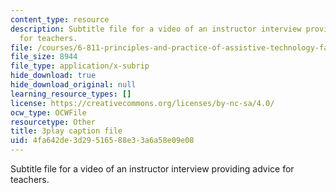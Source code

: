 ```yaml
---
content_type: resource
description: Subtitle file for a video of an instructor interview providing advice
  for teachers.
file: /courses/6-811-principles-and-practice-of-assistive-technology-fall-2014/4fa642de3d29516588e33a6a58e09e08_ZGCJabWew3A.vtt
file_size: 8944
file_type: application/x-subrip
hide_download: true
hide_download_original: null
learning_resource_types: []
license: https://creativecommons.org/licenses/by-nc-sa/4.0/
ocw_type: OCWFile
resourcetype: Other
title: 3play caption file
uid: 4fa642de-3d29-5165-88e3-3a6a58e09e08
---
```

Subtitle file for a video of an instructor interview providing advice for teachers.